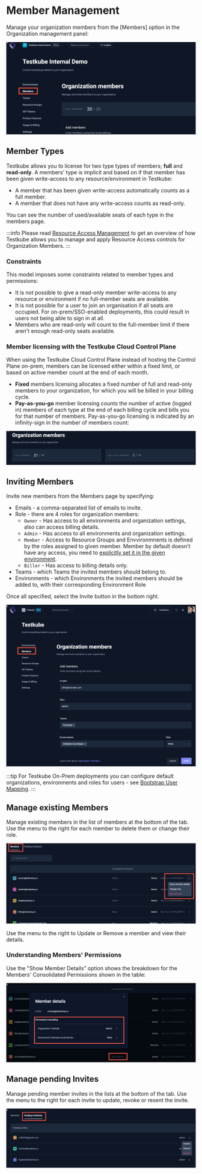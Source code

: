 # Member Management

Manage your organization members from the [Members] option in the Organization management panel:

![Organisation Member Management](images/org-members.png)

## Member Types

Testkube allows you to license for two type types of members; **full** and **read-only**. A members' type 
is implicit and based on if that member has been given write-access to any resource/environment in Testkube: 
- A member that has been given write-access automatically counts as a full member.
- A member that does not have any write-access counts as read-only.

You can see the number of used/available seats of each type in the members page.

:::info
Please read [Resource Access Management](/articles/resource-access-management) to get an overview of how Testkube
allows you to manage and apply Resource Access controls for Organization Members.
:::

### Constraints 

This model imposes some constraints related to member types and permissions:

- It is not possible to give a read-only member write-access to any resource or environment if no 
  full-member seats are available.
- It is not possible for a user to join an organisation if all seats are occupied. For on-prem/SSO-enabled
  deployments, this could result in users not being able to sign in at all.
- Members who are read-only will count to the full-member limit if there aren't enough read-only seats available.

### Member licensing with the Testkube Cloud Control Plane

When using the Testkube Cloud Control Plane instead of hosting the Control Plane on-prem, members can be
licensed either within a fixed limit, or based on active member count at the end of each month.

- **Fixed** members licensing allocates a fixed number of full and read-only members to your organization, for which
  you will be billed in your billing cycle.
- **Pay-as-you-go** member licensing counts the number of active (logged in) members of each type at the end of each 
  billing cycle and bills you for that number of members. Pay-as-you-go licensing is indicated by an infinity-sign in the 
  number of members count:

![Pay-as-you-go Member Count](images/infinite-org-members.png)

## Inviting Members

Invite new members from the Members page by specifying: 
- Emails - a comma-separated list of emails to invite.
- Role - there are 4 roles for organization members:
  - `Owner` - Has access to all environments and organization settings, also can access billing details.
  - `Admin` - Has access to all environments and organization settings.
  - `Member` - Access to Resource Groups and Envvironmnents is defined by the roles assigned to given member. 
     Member by default doesn't have any access, you need to [explicitly set it in the given environment](environment-management.md). 
  - `Biller` - Has access to billing details only.
- Teams - which Teams the invited members should belong to.
- Environments - which Environments the invited members should be added to, with their corresponding Environment Role

Once all specified, select the Invite button in the bottom right.

![Organization Member Invite](../../img/organization-members.png)

:::tip
For Testkube On-Prem deployments you can configure default organizations, environments and roles for users - see 
[Bootstrap User Mapping](/articles/install/advanced-install#bootstrap-user-mapping).
:::

## Manage existing Members

Manage existing members in the list of members at the bottom of the tab. Use the menu to the right for 
each member to delete them or change their role.

![Organization Members](../../img/org-members-list.png)

Use the menu to the right to Update or Remove a member and view their details.

### Understanding Members' Permissions

Use the "Show Member Details" option shows the breakdown for the Members' Consolidated Permissions shown in the table:

![Member Permissions](images/member-permissions.png)

## Manage pending Invites

Manage pending member invites in the lists at the bottom of the tab. Use the menu to the right for
each invite to update, revoke or resent the invite.

![Organization Invites](../../img/organization-invites.png)

